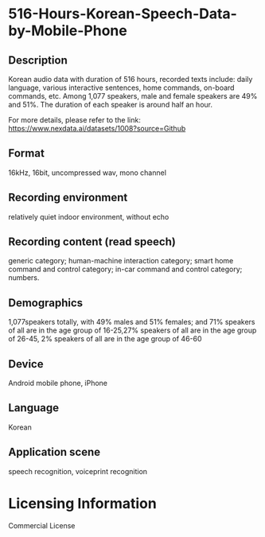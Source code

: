 # 516-Hours-Korean-Speech-Data-by-Mobile-Phone


## Description
Korean audio data with duration of 516 hours, recorded texts include: daily language, various interactive sentences, home commands, on-board commands, etc. Among 1,077 speakers, male and female speakers are 49% and 51%. The duration of each speaker is around half an hour.

For more details, please refer to the link: https://www.nexdata.ai/datasets/1008?source=Github


## Format
16kHz, 16bit, uncompressed wav, mono channel

## Recording environment
relatively quiet indoor environment, without echo

## Recording content (read speech)
generic category; human-machine interaction category; smart home command and control category; in-car command and control category; numbers.

## Demographics
1,077speakers totally, with 49% males and 51% females; and 71% speakers of all are in the age group of 16-25,27% speakers of all are in the age group of 26-45, 2% speakers of all are in the age group of 46-60

## Device
Android mobile phone, iPhone

## Language
Korean

## Application scene
speech recognition, voiceprint recognition

# Licensing Information
Commercial License

